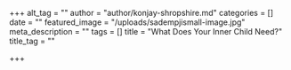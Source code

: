 +++
alt_tag = ""
author = "author/konjay-shropshire.md"
categories = []
date = ""
featured_image = "/uploads/sadempjismall-image.jpg"
meta_description = ""
tags = []
title = "What Does Your Inner Child Need?"
title_tag = ""

+++
